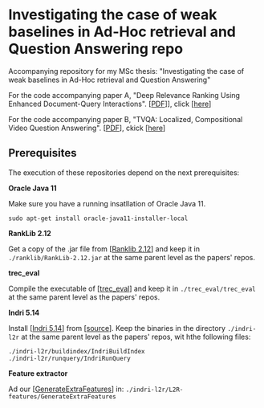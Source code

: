 # Investigating the case of weak baselines in Ad-Hoc retrieval and Question Answering repo

Accompanying repository for my MSc thesis: "Investigating the case of weak baselines in Ad-Hoc retrieval and Question Answering"

For the code accompanying paper A, "Deep Relevance Ranking Using Enhanced Document-Query Interactions". [[PDF](http://nlp.cs.aueb.gr/pubs/emnlp2018.pdf)]], click [[here](https://github.com/fj-morales/deep-relevance-ranking)]

For the code accompanying paper B, "TVQA: Localized, Compositional Video Question Answering". [[PDF](https://www.aclweb.org/anthology/D18-1167.pdf)], ckick [[here](https://github.com/fj-morales/TVQA)]

## Prerequisites

The execution of these repositories depend on the next prerequisites:

**Oracle Java 11**

Make sure you have a running insatllation of Oracle Java 11.

`sudo apt-get install oracle-java11-installer-local`

**RankLib 2.12**

Get a copy of the .jar file from [[Ranklib 2.12](https://sourceforge.net/projects/lemur/files/lemur/RankLib-2.12/RankLib-2.12.jar/download)] and keep it in `./ranklib/RankLib-2.12.jar` at the same parent level as the papers' repos.

**trec_eval**

Compile the executable of [[trec_eval](https://github.com/usnistgov/trec_eval)] and keep it in `./trec_eval/trec_eval` at the same parent level as the papers' repos.

**Indri 5.14**

Install [[Indri 5.14](https://sourceforge.net/p/lemur/wiki/Indri/)] from [[source](https://lemur.sourceforge.io/indri/index.html)]. Keep the binaries in the directory `./indri-l2r` at the same parent level as the papers' repos, wit hthe following files:

```
./indri-l2r/buildindex/IndriBuildIndex
./indri-l2r/runquery/IndriRunQuery

```

**Feature extractor**

Ad our [[GenerateExtraFeatures](https://github.com/fj-morales/investigating/blob/master/GenerateExtraFeatures)] in: `./indri-l2r/L2R-features/GenerateExtraFeatures`
